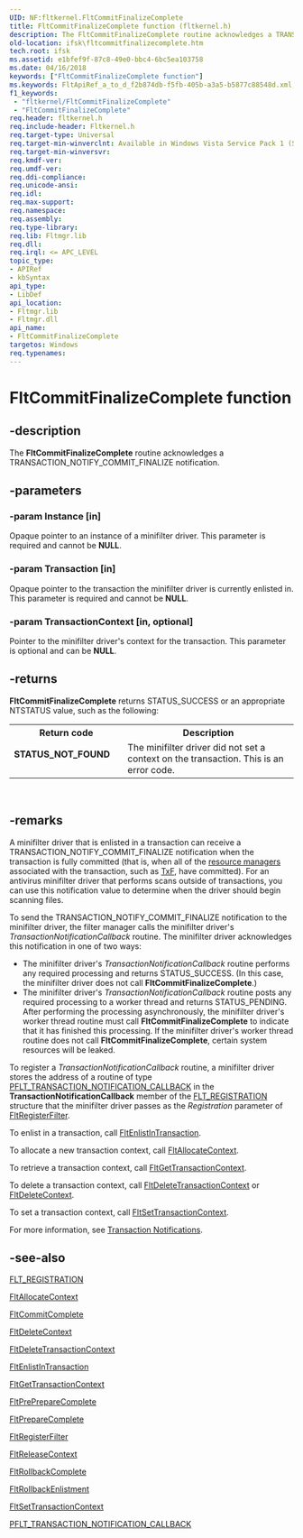 ```yaml
---
UID: NF:fltkernel.FltCommitFinalizeComplete
title: FltCommitFinalizeComplete function (fltkernel.h)
description: The FltCommitFinalizeComplete routine acknowledges a TRANSACTION_NOTIFY_COMMIT_FINALIZE notification.
old-location: ifsk\fltcommitfinalizecomplete.htm
tech.root: ifsk
ms.assetid: e1bfef9f-87c8-49e0-bbc4-6bc5ea103758
ms.date: 04/16/2018
keywords: ["FltCommitFinalizeComplete function"]
ms.keywords: FltApiRef_a_to_d_f2b874db-f5fb-405b-a3a5-b5877c88548d.xml, FltCommitFinalizeComplete, FltCommitFinalizeComplete routine [Installable File System Drivers], fltkernel/FltCommitFinalizeComplete, ifsk.fltcommitfinalizecomplete
f1_keywords:
 - "fltkernel/FltCommitFinalizeComplete"
 - "FltCommitFinalizeComplete"
req.header: fltkernel.h
req.include-header: Fltkernel.h
req.target-type: Universal
req.target-min-winverclnt: Available in Windows Vista Service Pack 1 (SP1) and later.
req.target-min-winversvr: 
req.kmdf-ver: 
req.umdf-ver: 
req.ddi-compliance: 
req.unicode-ansi: 
req.idl: 
req.max-support: 
req.namespace: 
req.assembly: 
req.type-library: 
req.lib: Fltmgr.lib
req.dll: 
req.irql: <= APC_LEVEL
topic_type:
- APIRef
- kbSyntax
api_type:
- LibDef
api_location:
- Fltmgr.lib
- Fltmgr.dll
api_name:
- FltCommitFinalizeComplete
targetos: Windows
req.typenames: 
---
```


# FltCommitFinalizeComplete function


## -description


The <b>FltCommitFinalizeComplete</b> routine acknowledges a TRANSACTION_NOTIFY_COMMIT_FINALIZE notification.


## -parameters




### -param Instance [in]

Opaque pointer to an instance of a minifilter driver. This parameter is required and cannot be <b>NULL</b>.


### -param Transaction [in]

Opaque pointer to the transaction the minifilter driver is currently enlisted in. This parameter is required and cannot be <b>NULL</b>.


### -param TransactionContext [in, optional]

Pointer to the minifilter driver's context for the transaction. This parameter is optional and can be <b>NULL</b>.


## -returns



<b>FltCommitFinalizeComplete</b> returns STATUS_SUCCESS or an appropriate NTSTATUS value, such as the following:

<table>
<tr>
<th>Return code</th>
<th>Description</th>
</tr>
<tr>
<td width="40%">
<dl>
<dt><b>STATUS_NOT_FOUND</b></dt>
</dl>
</td>
<td width="60%">
The minifilter driver did not set a context on the transaction. This is an error code. 

</td>
</tr>
</table>
 




## -remarks



A minifilter driver that is enlisted in a transaction can receive a TRANSACTION_NOTIFY_COMMIT_FINALIZE notification when the transaction is fully committed (that is, when all of the <a href="https://go.microsoft.com/fwlink/p/?linkid=94490">resource managers</a> associated with the transaction, such as <a href="https://go.microsoft.com/fwlink/p/?linkid=66161">TxF</a>, have committed). For an antivirus minifilter driver that performs scans outside of transactions, you can use this notification value to determine when the driver should begin scanning files.

To send the TRANSACTION_NOTIFY_COMMIT_FINALIZE notification to the minifilter driver, the filter manager calls the minifilter driver's <i>TransactionNotificationCallback</i> routine. The minifilter driver acknowledges this notification in one of two ways:

<ul>
<li>
The minifilter driver's <i>TransactionNotificationCallback</i> routine performs any required processing and returns STATUS_SUCCESS. (In this case, the minifilter driver does not call <b>FltCommitFinalizeComplete</b>.)

</li>
<li>
The minifilter driver's <i>TransactionNotificationCallback</i> routine posts any required processing to a worker thread and returns STATUS_PENDING. After performing the processing asynchronously, the minifilter driver's worker thread routine must call <b>FltCommitFinalizeComplete</b> to indicate that it has finished this processing. If the minifilter driver's worker thread routine does not call <b>FltCommitFinalizeComplete</b>, certain system resources will be leaked.

</li>
</ul>
To register a <i>TransactionNotificationCallback</i> routine, a minifilter driver stores the address of a routine of type <a href="https://docs.microsoft.com/windows-hardware/drivers/ddi/fltkernel/nc-fltkernel-pflt_transaction_notification_callback">PFLT_TRANSACTION_NOTIFICATION_CALLBACK</a> in the <b>TransactionNotificationCallback</b> member of the <a href="https://docs.microsoft.com/windows-hardware/drivers/ddi/fltkernel/ns-fltkernel-_flt_registration">FLT_REGISTRATION</a> structure that the minifilter driver passes as the <i>Registration</i> parameter of <a href="https://docs.microsoft.com/windows-hardware/drivers/ddi/fltkernel/nf-fltkernel-fltregisterfilter">FltRegisterFilter</a>. 

To enlist in a transaction, call <a href="https://docs.microsoft.com/windows-hardware/drivers/ddi/fltkernel/nf-fltkernel-fltenlistintransaction">FltEnlistInTransaction</a>.

To allocate a new transaction context, call <a href="https://docs.microsoft.com/windows-hardware/drivers/ddi/fltkernel/nf-fltkernel-fltallocatecontext">FltAllocateContext</a>. 

To retrieve a transaction context, call <a href="https://docs.microsoft.com/windows-hardware/drivers/ddi/fltkernel/nf-fltkernel-fltgettransactioncontext">FltGetTransactionContext</a>. 

To delete a transaction context, call <a href="https://docs.microsoft.com/windows-hardware/drivers/ddi/fltkernel/nf-fltkernel-fltdeletetransactioncontext">FltDeleteTransactionContext</a> or <a href="https://docs.microsoft.com/windows-hardware/drivers/ddi/fltkernel/nf-fltkernel-fltdeletecontext">FltDeleteContext</a>. 

To set a transaction context, call <a href="https://docs.microsoft.com/windows-hardware/drivers/ddi/fltkernel/nf-fltkernel-fltsettransactioncontext">FltSetTransactionContext</a>. 

For more information, see <a href="https://docs.microsoft.com/windows-hardware/drivers/kernel/transaction-notifications">Transaction Notifications</a>. 




## -see-also




<a href="https://docs.microsoft.com/windows-hardware/drivers/ddi/fltkernel/ns-fltkernel-_flt_registration">FLT_REGISTRATION</a>



<a href="https://docs.microsoft.com/windows-hardware/drivers/ddi/fltkernel/nf-fltkernel-fltallocatecontext">FltAllocateContext</a>



<a href="https://docs.microsoft.com/windows-hardware/drivers/ddi/fltkernel/nf-fltkernel-fltcommitcomplete">FltCommitComplete</a>



<a href="https://docs.microsoft.com/windows-hardware/drivers/ddi/fltkernel/nf-fltkernel-fltdeletecontext">FltDeleteContext</a>



<a href="https://docs.microsoft.com/windows-hardware/drivers/ddi/fltkernel/nf-fltkernel-fltdeletetransactioncontext">FltDeleteTransactionContext</a>



<a href="https://docs.microsoft.com/windows-hardware/drivers/ddi/fltkernel/nf-fltkernel-fltenlistintransaction">FltEnlistInTransaction</a>



<a href="https://docs.microsoft.com/windows-hardware/drivers/ddi/fltkernel/nf-fltkernel-fltgettransactioncontext">FltGetTransactionContext</a>



<a href="https://docs.microsoft.com/windows-hardware/drivers/ddi/fltkernel/nf-fltkernel-fltprepreparecomplete">FltPrePrepareComplete</a>



<a href="https://docs.microsoft.com/windows-hardware/drivers/ddi/fltkernel/nf-fltkernel-fltpreparecomplete">FltPrepareComplete</a>



<a href="https://docs.microsoft.com/windows-hardware/drivers/ddi/fltkernel/nf-fltkernel-fltregisterfilter">FltRegisterFilter</a>



<a href="https://docs.microsoft.com/windows-hardware/drivers/ddi/fltkernel/nf-fltkernel-fltreleasecontext">FltReleaseContext</a>



<a href="https://docs.microsoft.com/windows-hardware/drivers/ddi/fltkernel/nf-fltkernel-fltrollbackcomplete">FltRollbackComplete</a>



<a href="https://docs.microsoft.com/windows-hardware/drivers/ddi/fltkernel/nf-fltkernel-fltrollbackenlistment">FltRollbackEnlistment</a>



<a href="https://docs.microsoft.com/windows-hardware/drivers/ddi/fltkernel/nf-fltkernel-fltsettransactioncontext">FltSetTransactionContext</a>



<a href="https://docs.microsoft.com/windows-hardware/drivers/ddi/fltkernel/nc-fltkernel-pflt_transaction_notification_callback">PFLT_TRANSACTION_NOTIFICATION_CALLBACK</a>
 

 

